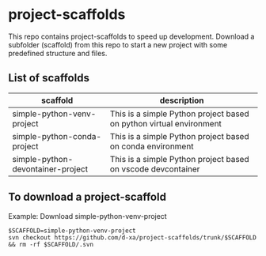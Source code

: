 # project-scaffolds

This repo contains project-scaffolds to speed up development.
Download a subfolder (scaffold) from this repo to start a new project with some predefined structure and files.

## List of scaffolds

| scaffold | description |
| --- | --- | 
| simple-python-venv-project | This is a simple Python project based on python virtual environment |
| simple-python-conda-project | This is a simple Python project based on conda environment |
| simple-python-devontainer-project | This is a simple Python project based on vscode devcontainer |


## To download a project-scaffold
Example: Download simple-python-venv-project
``` 
$SCAFFOLD=simple-python-venv-project 
svn checkout https://github.com/d-xa/project-scaffolds/trunk/$SCAFFOLD && rm -rf $SCAFFOLD/.svn
```